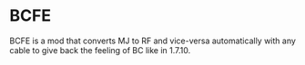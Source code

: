 # BCFE
BCFE is a mod that converts MJ to RF and vice-versa automatically with any cable to give back the feeling of BC like in 1.7.10.
